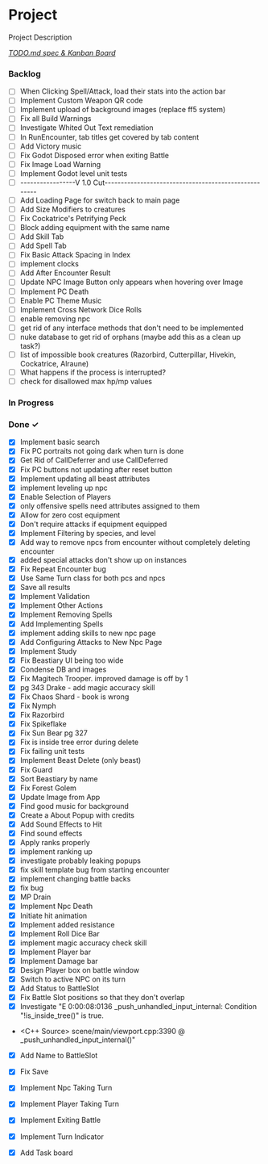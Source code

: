 # Project

Project Description

<em>[TODO.md spec & Kanban Board](https://bit.ly/3fCwKfM)</em>

### Backlog

- [ ] When Clicking Spell/Attack, load their stats into the action bar  
- [ ] Implement Custom Weapon QR code  
- [ ] Implement upload of background images (replace ff5 system)  
- [ ] Fix all Build Warnings  
- [ ] Investigate Whited Out Text remediation  
- [ ] In RunEncounter, tab titles get covered by tab content  
- [ ] Add Victory music  
- [ ] Fix Godot Disposed error when exiting Battle  
- [ ] Fix Image Load Warning  
- [ ] Implement Godot level unit tests  
- [ ] -----------------V 1.0 Cut-----------------------------------------------------  
- [ ] Add Loading Page for switch back to main page  
- [ ] Add Size Modifiers to creatures  
- [ ] Fix Cockatrice's Petrifying Peck  
- [ ] Block adding equipment with the same name  
- [ ] Add Skill Tab  
- [ ] Add Spell Tab  
- [ ] Fix Basic Attack Spacing in Index  
- [ ] implement clocks  
- [ ] Add After Encounter Result  
- [ ] Update NPC Image Button only appears when hovering over Image  
- [ ] Implement PC Death  
- [ ] Enable PC Theme Music  
- [ ] Implement Cross Network Dice Rolls  
- [ ] enable removing npc  
- [ ] get rid of any interface methods that don't need to be implemented  
- [ ] nuke database to get rid of orphans (maybe add this as a clean up task?)  
- [ ] list of impossible book creatures (Razorbird, Cutterpillar, Hivekin, Cockatrice, Alraune)  
- [ ] What happens if the process is interrupted?  
- [ ] check for disallowed max hp/mp values  

### In Progress


### Done ✓

- [x] Implement basic search  
- [x] Fix PC portraits not going dark when turn is done  
- [x] Get Rid of CallDeferrer and use CallDeferred  
- [x] Fix PC buttons not updating after reset button  
- [x] Implement updating all beast attributes  
- [x] implement leveling up npc  
- [x] Enable Selection of Players  
- [x] only offensive spells need attributes assigned to them  
- [x] Allow for zero cost equipment  
- [x] Don't require attacks if equipment equipped  
- [x] Implement Filtering by species, and level  
- [x] Add way to remove npcs from encounter without completely deleting encounter  
- [x] added special attacks don't show up on instances  
- [x] Fix Repeat Encounter bug  
- [x] Use Same Turn class for both pcs and npcs  
- [x] Save all results  
- [x] Implement Validation  
- [x] Implement Other Actions  
- [x] Implement Removing Spells  
- [x] Add Implementing Spells  
- [x] implement adding skills to new npc page  
- [x] Add Configuring Attacks to New Npc Page  
- [x] Implement Study  
- [x] Fix Beastiary UI being too wide  
- [x] Condense DB and images  
- [x] Fix Magitech Trooper. improved damage is off by 1  
- [x] pg 343 Drake - add magic accuracy skill  
- [x] Fix Chaos Shard - book is wrong  
- [x] Fix Nymph  
- [x] Fix Razorbird  
- [x] Fix Spikeflake  
- [x] Fix Sun Bear pg 327  
- [x] Fix is inside tree error during delete  
- [x] Fix failing unit tests  
- [x] Implement Beast Delete (only beast)  
- [x] Fix Guard  
- [x] Sort Beastiary by name  
- [x] Fix Forest Golem  
- [x] Update Image from App  
- [x] Find good music for background  
- [x] Create a About Popup with credits  
- [x] Add Sound Effects to Hit  
- [x] Find sound effects  
- [x] Apply ranks properly  
- [x] implement ranking up  
- [x] investigate probably leaking popups  
- [x] fix skill template bug from starting encounter  
- [x] implement changing battle backs  
- [x] fix bug  
- [x] MP Drain  
- [x] Implement Npc Death  
- [x] Initiate hit animation  
- [x] Implement added resistance  
- [x] Implement Roll Dice Bar  
- [x] implement magic accuracy check skill  
- [x] Implement Player bar  
- [x] Implement Damage bar  
- [x] Design Player box on battle window  
- [x] Switch to active NPC on its turn  
- [x] Add Status to BattleSlot  
- [x] Fix Battle Slot positions so that they don't overlap  
- [x] Investigate "E 0:00:08:0136   _push_unhandled_input_internal: Condition "!is_inside_tree()" is true.  
- <C++ Source>   scene/main/viewport.cpp:3390 @ _push_unhandled_input_internal()"  
- [x] Add Name to BattleSlot  
- [x] Fix Save  
- [x] Implement Npc Taking Turn  
- [x] Implement Player Taking Turn  
- [x] Implement Exiting Battle  
- [x] Implement Turn Indicator  
- [x] Add Task board  

